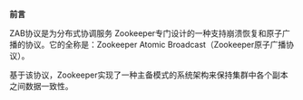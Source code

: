 **前言**

ZAB协议是为分布式协调服务 Zookeeper专门设计的一种支持崩溃恢复和原子广播的协议。它的全称是：Zookeeper Atomic Broadcast（Zookeeper原子广播协议）。

基于该协议，Zookeeper实现了一种主备模式的系统架构来保持集群中各个副本之间数据一致性。